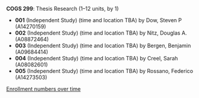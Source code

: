 **COGS 299**: Thesis Research (1–12 units, by 1)

- **001** (Independent Study) (time and location TBA) by Dow, Steven P (A14270159)
- **002** (Independent Study) (time and location TBA) by Nitz, Douglas A. (A08872464)
- **003** (Independent Study) (time and location TBA) by Bergen, Benjamin (A09684414)
- **004** (Independent Study) (time and location TBA) by Creel, Sarah (A08082601)
- **005** (Independent Study) (time and location TBA) by Rossano, Federico (A14273503)

[Enrollment numbers over time](./COGS299.tsv)
